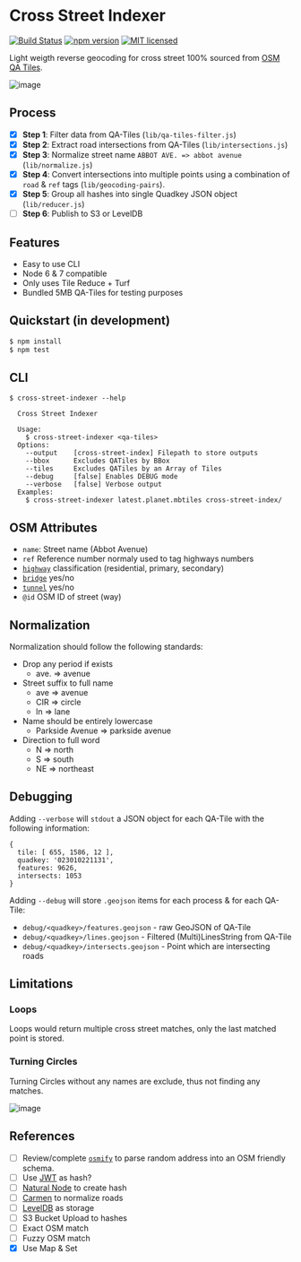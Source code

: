 # Cross Street Indexer

[![Build Status](https://travis-ci.org/DenisCarriere/cross-street-indexer.svg?branch=master)](https://travis-ci.org/DenisCarriere/cross-street-indexer)
[![npm version](https://badge.fury.io/js/cross-street-indexer.svg)](https://badge.fury.io/js/cross-street-indexer)
[![MIT licensed](https://img.shields.io/badge/license-MIT-blue.svg)](https://raw.githubusercontent.com/DenisCarriere/cross-street-indexer/master/LICENSE)

Light weigth reverse geocoding for cross street 100% sourced from [OSM QA Tiles](https://osmlab.github.io/osm-qa-tiles/).

![image](https://cloud.githubusercontent.com/assets/550895/26235719/a8f8e7da-3c21-11e7-9240-c811f9b6a4aa.png)

## Process

- [x] **Step 1**: Filter data from QA-Tiles (`lib/qa-tiles-filter.js`)
- [x] **Step 2**: Extract road intersections from QA-Tiles (`lib/intersections.js`)
- [x] **Step 3**: Normalize street name `ABBOT AVE. => abbot avenue` (`lib/normalize.js`)
- [x] **Step 4**: Convert intersections into multiple points using a combination of `road` & `ref` tags (`lib/geocoding-pairs`).
- [x] **Step 5**: Group all hashes into single Quadkey JSON object (`lib/reducer.js`)
- [ ] **Step 6**: Publish to S3 or LevelDB

## Features

- Easy to use CLI
- Node 6 & 7 compatible
- Only uses Tile Reduce + Turf
- Bundled 5MB QA-Tiles for testing purposes

## Quickstart (in development)

```bash
$ npm install
$ npm test
```

## CLI

```
$ cross-street-indexer --help

  Cross Street Indexer

  Usage:
    $ cross-street-indexer <qa-tiles>
  Options:
    --output    [cross-street-index] Filepath to store outputs
    --bbox      Excludes QATiles by BBox
    --tiles     Excludes QATiles by an Array of Tiles
    --debug     [false] Enables DEBUG mode
    --verbose   [false] Verbose output
  Examples:
    $ cross-street-indexer latest.planet.mbtiles cross-street-index/
```

## OSM Attributes

- `name`: Street name (Abbot Avenue)
- `ref` Reference number normaly used to tag highways numbers
- [`highway`](http://wiki.openstreetmap.org/wiki/Key:highway) classification (residential, primary, secondary)
- [`bridge`](http://wiki.openstreetmap.org/wiki/Key:bridge) yes/no
- [`tunnel`](http://wiki.openstreetmap.org/wiki/Key:tunnel) yes/no
- `@id` OSM ID of street (way)

## Normalization

Normalization should follow the following standards:

- Drop any period if exists
  - ave. => avenue
- Street suffix to full name
  - ave => avenue
  - CIR => circle
  - ln => lane
- Name should be entirely lowercase
  - Parkside Avenue => parkside avenue
- Direction to full word
  - N => north
  - S => south
  - NE => northeast

## Debugging

Adding `--verbose` will `stdout` a JSON object for each QA-Tile with the following information:

```
{
  tile: [ 655, 1586, 12 ],
  quadkey: '023010221131',
  features: 9626,
  intersects: 1053
}
```

Adding `--debug` will store `.geojson` items for each process & for each QA-Tile:

- `debug/<quadkey>/features.geojson` - raw GeoJSON of QA-Tile
- `debug/<quadkey>/lines.geojson` - Filtered (Multi)LinesString from QA-Tile
- `debug/<quadkey>/intersects.geojson` - Point which are intersecting roads

## Limitations

### Loops

Loops would return multiple cross street matches, only the last matched point is stored.

### Turning Circles

Turning Circles without any names are exclude, thus not finding any matches.

![image](https://cloud.githubusercontent.com/assets/550895/26234213/d26554b4-3c17-11e7-8f89-bee790f7118c.png)

## References

- [ ] Review/complete [`osmify`](https://github.com/osmottawa/osmify) to parse random address into an OSM friendly schema.
- [ ] Use [JWT](https://github.com/auth0/node-jsonwebtoken) as hash?
- [ ] [Natural Node](https://github.com/NaturalNode/natural) to create hash
- [ ] [Carmen](https://github.com/mapbox/carmen) to normalize roads
- [ ] [LevelDB](https://github.com/google/leveldb) as storage
- [ ] S3 Bucket Upload to hashes
- [ ] Exact OSM match
- [ ] Fuzzy OSM match
- [x] Use Map & Set